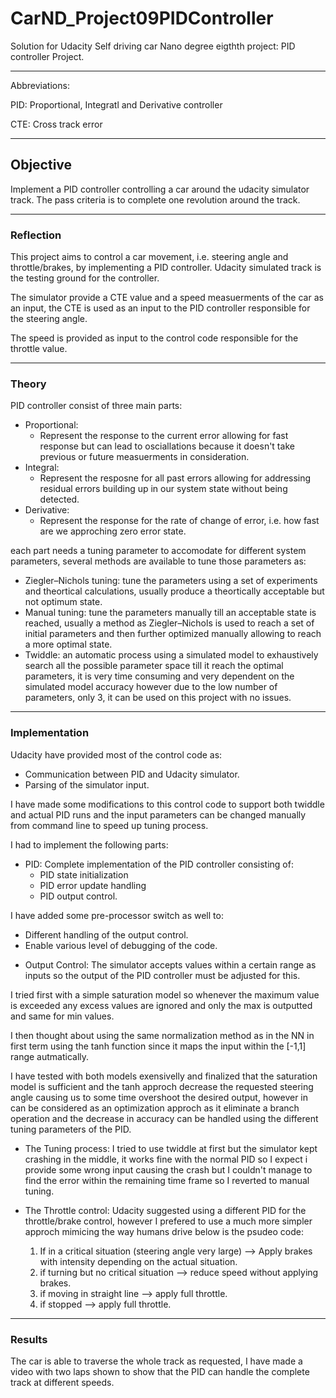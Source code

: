 # CarND_Project09PIDController

Solution for Udacity Self driving car Nano degree eigthth project: PID controller Project.

---

Abbreviations:

PID: Proportional, Integratl and Derivative controller

CTE: Cross track error

---

## Objective

Implement a PID controller controlling a car around the udacity simulator track. The pass criteria is to complete one revolution around the track.

---

### Reflection

This project aims to control a car movement, i.e. steering angle and throttle/brakes, by implementing a PID controller. Udacity simulated track is the testing ground for the controller.

The simulator provide a CTE value and a speed measuerments of the car as an input, the CTE is used as an input to the PID controller responsible for the steering angle.

The speed is provided as input to the control code responsible for the throttle value.

---

### Theory

PID controller consist of three main parts:
  * Proportional:
    - Represent the response to the current error allowing for fast response but can lead to osciallations because it doesn't take previous or future measuerments in consideration.
  * Integral:
    - Represent the resposne for all past errors allowing for addressing residual errors building up in our system state without being detected.
  * Derivative:
    - Represent the response for the rate of change of error, i.e. how fast are we approching zero error state.

each part needs a tuning parameter to accomodate for different system parameters, several methods are available to tune those parameters as:
  * Ziegler–Nichols tuning: tune the parameters using a set of experiments and theortical calculations, usually produce a theortically acceptable but not optimum state.
  * Manual tuning: tune the parameters manually till an acceptable state is reached, usually a method as Ziegler–Nichols is used to reach a set of initial parameters and then further optimized manually allowing to reach a more optimal state.
  * Twiddle: an automatic process using a simulated model to exhaustively search all the possible parameter space till it reach the optimal parameters, it is very time consuming and very dependent on the simulated model accuracy however due to the low number of parameters, only 3, it can be used on this project with no issues.

---

### Implementation

Udacity have provided most of the control code as:
  * Communication between PID and Udacity simulator.
  * Parsing of the simulator input.
  
I have made some modifications to this control code to support both twiddle and actual PID runs and the input parameters can be changed manually from command line to speed up tuning process. 
  
I had to implement the following parts:
  * PID: Complete implementation of the PID controller consisting of:
    - PID state initialization
    - PID error update handling
    - PID output control.
    
I have added some pre-processor switch as well to:
  * Different handling of the output control.
  * Enable various level of debugging of the code.

- Output Control:
The simulator accepts values within a certain range as inputs so the output of the PID controller must be adjusted for this.

I tried first with a simple saturation model so whenever the maximum value is exceeded any excess values are ignored and only the max is outputted and same for min values.

I then thought about using the same normalization method as in the NN in first term using the tanh function since it maps the input within the [-1,1] range autmatically.

I have tested with both models exensivelly and finalized that the saturation model is sufficient and the tanh approch decrease the requested steering angle causing us to some time overshoot the desired output, however in can be considered as an optimization approch as it eliminate a branch operation and the decrease in accuracy can be handled using the different tuning parameters of the PID.

- The Tuning process:
I tried to use twiddle at first but the simulator kept crashing in the middle, it works fine with the normal PID so I expect i provide some wrong input causing the crash but I couldn't manage to find the error within the remaining time frame so I reverted to manual tuning.

- The Throttle control:
Udacity suggested using a different PID for the throttle/brake control, however I prefered to use a much more simpler approch mimicing the way humans drive below is the psudeo code:
  1) If in a critical situation (steering angle very large) --> Apply brakes with intensity depending on the actual situation.
  2) if turning but no critical situation --> reduce speed without applying brakes.
  3) if moving in straight line --> apply full throttle.
  4) if stopped --> apply full throttle.

---

### Results

The car is able to traverse the whole track as requested, I have made a video with two laps shown to show that the PID can handle the complete track at different speeds.
